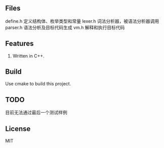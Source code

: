 

## Files
define.h		定义结构体、枚举类型和常量
lexer.h		词法分析器，被语法分析器调用
parser.h	语法分析及目标代码生成
vm.h	解释和执行目标代码

## Features

1. Written in C++.

## Build
Use cmake to build this project.


## TODO
目前无法通过最后一个测试样例


## License

MIT
